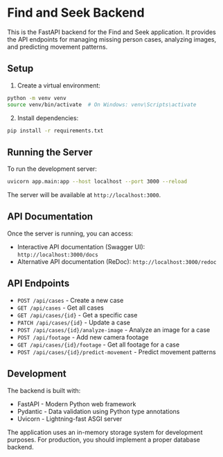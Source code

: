 # Find and Seek Backend

This is the FastAPI backend for the Find and Seek application. It provides the API endpoints for managing missing person cases, analyzing images, and predicting movement patterns.

## Setup

1. Create a virtual environment:
```bash
python -m venv venv
source venv/bin/activate  # On Windows: venv\Scripts\activate
```

2. Install dependencies:
```bash
pip install -r requirements.txt
```

## Running the Server

To run the development server:

```bash
uvicorn app.main:app --host localhost --port 3000 --reload
```

The server will be available at `http://localhost:3000`.

## API Documentation

Once the server is running, you can access:
- Interactive API documentation (Swagger UI): `http://localhost:3000/docs`
- Alternative API documentation (ReDoc): `http://localhost:3000/redoc`

## API Endpoints

- `POST /api/cases` - Create a new case
- `GET /api/cases` - Get all cases
- `GET /api/cases/{id}` - Get a specific case
- `PATCH /api/cases/{id}` - Update a case
- `POST /api/cases/{id}/analyze-image` - Analyze an image for a case
- `POST /api/footage` - Add new camera footage
- `GET /api/cases/{id}/footage` - Get all footage for a case
- `POST /api/cases/{id}/predict-movement` - Predict movement patterns

## Development

The backend is built with:
- FastAPI - Modern Python web framework
- Pydantic - Data validation using Python type annotations
- Uvicorn - Lightning-fast ASGI server

The application uses an in-memory storage system for development purposes. For production, you should implement a proper database backend.